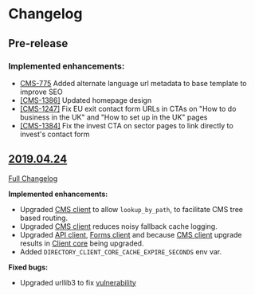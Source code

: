 # Changelog

## Pre-release

### Implemented enhancements:

- [CMS-775](https://uktrade.atlassian.net/browse/CMS-775) Added alternate language url metadata to base template to improve SEO
- [[CMS-1386]](https://uktrade.atlassian.net/browse/CMS-1386) Updated homepage design
- [[CMS-1247]](https://uktrade.atlassian.net/browse/CMS-1247) Fix EU exit contact form URLs in CTAs on "How to do business in the UK" and "How to set up in the UK" pages
- [[CMS-1384]](https://uktrade.atlassian.net/browse/CMS-1384) Fix the invest CTA on sector pages to link directly to invest's contact form

## [2019.04.24](https://github.com/uktrade/great-international-ui/releases/tag/2019.04.24)
[Full Changelog](https://github.com/uktrade/great-international-ui/compare/2019.04.11...2019.04.24)

**Implemented enhancements:**

- Upgraded [CMS client][directory-cms-client] to allow `lookup_by_path`, to facilitate CMS tree based routing.
- Upgraded [CMS client][directory-cms-client] reduces noisy fallback cache logging.
- Upgraded [API client][directory-api-client], [Forms client][directory-forms-api-client] and because [CMS client][directory-cms-client] upgrade results in [Client core][directory-client-core] being upgraded.
- Added `DIRECTORY_CLIENT_CORE_CACHE_EXPIRE_SECONDS` env var.

**Fixed bugs:**

- Upgraded urllib3 to fix [vulnerability](https://nvd.nist.gov/vuln/detail/CVE-2019-11324)


[directory-api-client]: https://github.com/uktrade/directory-api-client
[directory-client-core]: https://github.com/uktrade/directory-client-core
[directory-cms-client]: https://github.com/uktrade/directory-cms-client
[directory-forms-api-client]: https://github.com/uktrade/directory-forms-api-client
[directory-components]: https://github.com/uktrade/directory-components
[directory-constants]: https://github.com/uktrade/directory-constants
